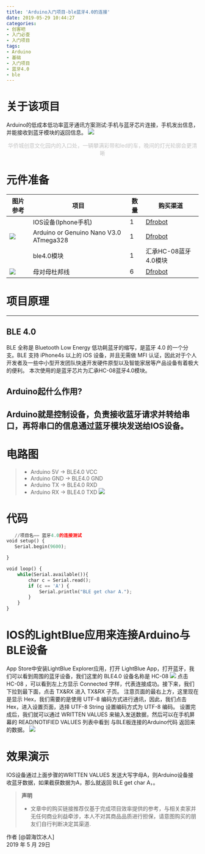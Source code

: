 ```yaml
---
title: 'Arduino入门项目-ble蓝牙4.0的连接'
date: 2019-05-29 10:44:27
categories:
- 创客吧
- 入门必查
- 入门项目
tags:
- Arduino
- 基础
- 入门项目
- 蓝牙4.0
- ble
---
```


# 关于该项目
Arduino的低成本低功率蓝牙通讯方案测试:手机与蓝牙芯片连接，手机发出信息，并能接收到蓝牙模块的返回信息。
![](https://raw.githubusercontent.com/liruixue/muqiaosite/master/images/Arduino/ble-connection/ble-connction-home.jpg)
<center><font color=#c3c3c3>华侨城创意文化园内的入口处，一辆攀满彩带和led的车，晚间的灯光轮廓会更清晰</font></center>


<!-- more --> 

# 元件准备
| 图片参考        | 项目   |  数量  |  购买渠道  |
| --------   | -----  | ----  | ----  |
|![]()| IOS设备(Iphone手机)|   1    | [Dfrobot](http://www.dfrobot.com.cn/goods-82.html)  |
|![](https://raw.githubusercontent.com/liruixue/muqiaosite/master/images/elec-comp/Arduino-nano-v3.jpg)| Arduino or Genuino Nano V3.0 ATmega328|   1   | [Dfrobot](http://www.dfrobot.com.cn/goods-286.html)   |
|![]()|    ble4.0模块    |  1  | 汇承HC-08蓝牙4.0模块   |
|![](https://raw.githubusercontent.com/liruixue/muqiaosite/master/images/elec-comp/jump-wires-ff.jpg)| 母对母杜邦线   |  6  | [Dfrobot](http://www.dfrobot.com.cn/goods-366.html)   |

#  项目原理
------
##  BLE 4.0
BLE 全称是 Bluetooth Low Energy 低功耗蓝牙的缩写，是蓝牙 4.0 的一个分支。BLE 支持 iPhone4s 以上的 iOS 设备，并且无需做 MFI 认证，因此对于个人开发者及一些中小型开发团队快速开发硬件原型以及智能家居等产品设备有着极大的便利。
本次使用的是蓝牙芯片为汇承HC-08蓝牙4.0模块。

##  Arduino起什么作用?
Arduino就是控制设备，负责接收蓝牙请求并转给串口，再将串口的信息通过蓝牙模块发送给IOS设备。
------

#  电路图
> * Arduino 5V  → BLE4.0  VCC
> * Arduino GND → BLE4.0  GND
> * Arduino TX  → BLE4.0  RXD
> * Arduino RX  → BLE4.0  TXD
![](https://raw.githubusercontent.com/liruixue/muqiaosite/master/images/Arduino/ble-connection/arduino-connection.jpg)

# 代码

```python
   //项目名—— 蓝牙4.0的连接测试
void setup() {
   Serial.begin(9600);

}

void loop() {
    while(Serial.available()){
        char c = Serial.read();
        if (c == 'A') {
            Serial.println("BLE get char A.");
        }
    }
}
```
# IOS的LightBlue应用来连接Arduino与BLE设备
App Store中安装LightBlue Explorer应用，打开 LightBlue App，打开蓝牙，我们可以看到周围的蓝牙设备，我们这里的 BLE4.0 设备名称是 HC-08
![](https://raw.githubusercontent.com/liruixue/muqiaosite/master/images/Arduino/ble-connection/ble-list.jpg)
点击 HC-08 ，可以看到左上方显示 Connected 字样，代表连接成功。接下来，我们下拉到最下面，点击 TX&RX 进入 TX&RX 子页。
注意页面的最右上方，这里现在是显示 Hex，我们需要的是使用 UTF-8 编码方式进行通讯，因此，我们点击 Hex，进入设置页面，选择 UTF-8 String 设置编码方式为 UTF-8 编码。
设置完成后，我们就可以通过 WRITTEN VALUES 来输入发送数据，然后可以在手机屏幕的 READ/NOTIFIED VALUES 列表中看到 与BLE板连接的Arduino代码 返回来的数据。
![](https://raw.githubusercontent.com/liruixue/muqiaosite/master/images/Arduino/ble-connection/test-result.jpg)


# 效果演示
IOS设备通过上面步骤的WRITTEN VALUES 发送大写字母A，则Arduino设备接收蓝牙数据，如果截获数据为A，那么就返回 BLE get char A，。

>**声明**
> * 文章中的购买链接推荐仅基于完成项目效率提供的参考，与相关卖家并无任何商业利益牵涉，本人不对其商品品质进行担保，请意图购买的朋友们自行判断决定其渠道.

作者 [@碧海饮冰人]    
2019 年 5 月 29日    


